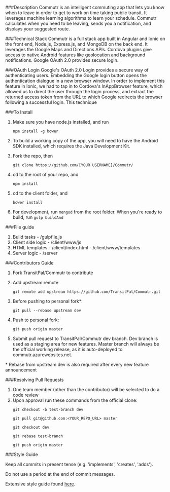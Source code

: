 
###Description
  Commutr is an intelligent commuting app that lets you know when to leave in order to get to work on time taking public transit. It leverages machine learning algorithms to learn your schedule. Commutr calculates when you need to be leaving, sends you a notification, and displays your suggested route.

###Technical Stack
  Commutr is a full stack app built in Angular and Ionic on the front end, Node.js, Express.js, and MongoDB on the back end. It leverages the Google Maps and Directions APIs. Cordova plugins give access to native Android features like geolocation and background notifications. Google OAuth 2.0 provides secure login.


###OAuth Login
  Google's OAuth 2.0 Login provides a secure way of authenticating users. Embedding the Google login button opens the authentication dialogue in a new browser window. In order to implement this feature in Ionic, we had to tap in to Cordova's InAppBrowser feature, which allowed us to direct the user through the login process, and extract the returned access token from the URL to which Google redirects the browser following a successful login. This technique 

###To Install
1. Make sure you have node.js installed, and run 
   ```
   npm install -g bower
   ```
2. To build a working copy of the app, you will need to have the Android SDK installed,
which requires the Java Development Kit.

3. Fork the repo, then 
   ```
   git clone https://github.com/[YOUR USERNAME]/Commutr/
   ```
4. cd to the root of your repo, and 
   ```
   npm install
   ```
5. cd to the client folder, and 
   ```
   bower install
   ```
6. For development, run ```mongod``` from the root folder.
When you're ready to build, run ```gulp buildAnd```

###File guide
1. Build tasks - /gulpfile.js
2. Client side logic - /client/www/js
3. HTML templates - /client/index.html
                 - /client/www/templates
4. Server logic - /server

###Contributors Guide

1. Fork TransitPal/Commutr to contribute
2. Add upstream remote
    ```
    git remote add upstream https://github.com/TransitPal/Commutr.git
    ```

3. Before pushing to personal fork*:
    ```
    git pull --rebase upstream dev
    ```

4. Push to personal fork:
    ```
    git push origin master
    ```

5. Submit pull request to TransitPal/Commutr dev branch.  Dev branch is used as a staging area for new features. Master branch will always be the official working release, as it is auto-deployed to commutr.azurewebsites.net.


\* Rebase from upstream dev is also required after every new feature announcement


###Resolving Pull Requests

1. One team member (other than the contributor) will be selected to do a code review
2. Upon approval run these commands from the official clone:
    ```
    git checkout -b test-branch dev

    git pull git@github.com:<YOUR_REPO_URL> master

    git checkout dev

    git rebase test-branch
    
    git push origin master
    ```


###Style Guide

Keep all commits in present tense (e.g. 'implements', 'creates', 'adds').

Do not use a period at the end of commit messages.

Extensive style guide found [here](https://github.com/hackreactor/curriculum/wiki/Style-Guide).
